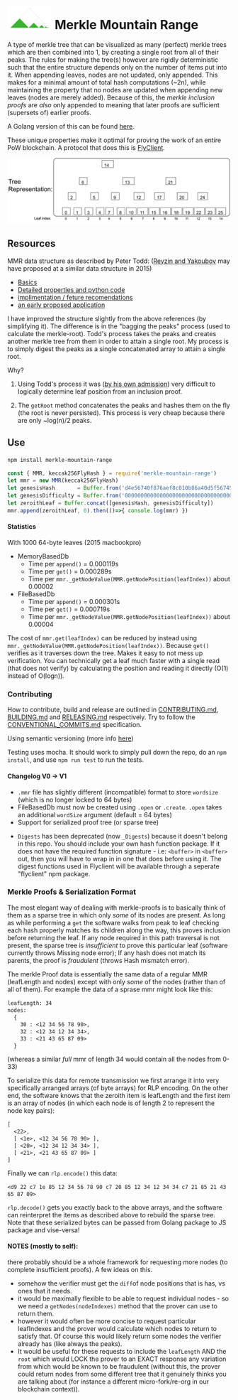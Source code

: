 # <img src="img/logo.png" alt="alt text" width="100" height="whatever"> Merkle Mountain Range

A type of merkle tree that can be visualized as many (perfect) merkle trees which are then combined into 1, by creating a single root from all of their peaks. The rules for making the tree(s) however are rigidly deterministic such that the entire structure depends only on the number of items put into it. When appending leaves, nodes are not updated, only appended. This makes for a minimal amount of total hash computations (~2n), while maintaining the property that no nodes are updated when appending new leaves (nodes are merely added). Because of this, the _merkle inclusion proofs_ are _also_ only appended to meaning that later proofs are sufficient (supersets of) earlier proofs.

A Golang version of this can be found [here](https://github.com/zmitton/go-merklemountainrange).

These unique properties make it optimal for proving the work of an entire PoW blockchain. A protocol that does this is [FlyClient](https://www.youtube.com/watch?v=BPNs9EVxWrA).

![alt text](img/mmr.png "MMR graphical representation")

## Resources 

MMR data structure as described by Peter Todd:
([Reyzin and Yakoubov](https://eprint.iacr.org/2015/718.pdf) may have proposed at a similar data structure in 2015)
 
 - [Basics](https://github.com/opentimestamps/opentimestamps-server/blob/master/doc/merkle-mountain-range.md)
 - [Detailed properties and python code](https://github.com/proofchains/python-proofmarshal/blob/master/proofmarshal/mmr.py)
 - [implimentation / feture recomendations](https://github.com/mimblewimble/grin/blob/master/doc/mmr.md)
 - [an early proposed application](https://lists.linuxfoundation.org/pipermail/bitcoin-dev/2016-May/012715.html)

I have improved the structure slightly from the above references (by simplifying it). The difference is in the "bagging the peaks" process (used to calculate the merkle-root). Todd's process takes the peaks and creates another merkle tree from them in order to attain a single root. My process is to simply digest the peaks as a single concatenated array to attain a single root.

Why?

1. Using Todd's process it was ([by his own admission](https://github.com/proofchains/python-proofmarshal/blob/master/proofmarshal/mmr.py#L139)) very difficult to logically determine leaf position from an inclusion proof.

2. The `getRoot` method concatenates the peaks and hashes them on the fly (the root is never persisted). This process is very cheap because there are only ~log(n)/2 peaks.



## Use

```
npm install merkle-mountain-range
```

```javascript
const { MMR, keccak256FlyHash } = require('merkle-mountain-range')
let mmr = new MMR(keccak256FlyHash)
let genesisHash       = Buffer.from('d4e56740f876aef8c010b86a40d5f56745a118d0906a34e69aec8c0db1cb8fa3','hex')
let genesisDifficulty = Buffer.from('0000000000000000000000000000000000000000000000000000000400000000','hex')
let zeroithLeaf = Buffer.concat([genesisHash, genesisDifficulty])
mmr.append(zeroithLeaf, 0).then(()=>{ console.log(mmr) })
```

#### Statistics

With 1000 64-byte leaves (2015 macbookpro)
 - MemoryBasedDb
   - Time per `append()` =  0.000119s
   - Time per `get()` =  0.000289s
   - Time per `mmr._getNodeValue(MMR.getNodePosition(leafIndex))` about 0.00002
 - FileBasedDb
   - Time per `append()` =  0.000301s
   - Time per `get()` =  0.000719s
   - Time per `mmr._getNodeValue(MMR.getNodePosition(leafIndex))` about 0.00004

The cost of `mmr.get(leafIndex)` can be reduced by instead using `mmr._getNodeValue(MMR.getNodePosition(leafIndex))`. Because `get()` verifies as it traverses down the tree. Makes it easy to not mess up verification. You can technically get a leaf much faster with a single read (that does not verify) by calculating the position and reading it directly (O(1) instead of O(logn)).

### Contributing

How to contribute, build and release are outlined in [CONTRIBUTING.md](https://github.com/zmitton/pristine/blob/master/CONTRIBUTING.md), [BUILDING.md](https://github.com/zmitton/pristine/blob/master/BUILDING.md) and [RELEASING.md](https://github.com/zmitton/pristine/blob/master/RELEASING.md) respectively. Try to follow the [CONVENTIONAL_COMMITS.md](https://github.com/zmitton/pristine/blob/master/CONVENTIONAL_COMMITS.md) specification.

Using semantic versioning (more info [here](https://github.com/zmitton/pristine/blob/master/VERSIONING.md))

Testing uses mocha. It should work to simply pull down the repo, do an `npm install`, and use `npm run test` to run the tests.


#### Changelog V0 -> V1

 - `.mmr` file has slightly different (incompatible) format to store `wordsize` (which is no longer locked to 64 bytes)
 - FileBasedDb must now be created using `.open` or `.create`. `.open` takes an additional `wordSize` argument (default = 64 bytes)
 - Support for serialized proof tree (or sparse tree)
 <!-- 4 - Refactor of `MMR` class methods into the `Position` class instead. -->
 <!-- 5 - New `_getLeafIndex(nodeIndex)` and `NewPosition(positionIndex)` functions -->
 - `Digests` has been deprecated (now `_Digests`) because it doesn't belong in this repo. You should include your own hash function package. If it does not have the required function signature - i.e: `<buffer>` in `<buffer>` out, then you will have to wrap in in one that does before using it. The digest functions used in Flyclient will be available through a seperate "flyclient" npm package.


### Merkle Proofs & Serialization Format


The most elegant way of dealing with merkle-proofs is to basically think of them as a sparse tree in which only _some_ of its nodes are present. As long as while performing a `get` the software walks from peak to leaf checking each hash properly matches its children along the way, this proves inclusion before returning the leaf. If any node required in this path traversal is not present, the sparse tree is _insufficient_ to prove this particular leaf (software currently throws Missing node error); If any hash does not match its parents, the proof is _fraudulent_ (throws Hash mismatch error).


The merkle Proof data is essentially the same data of a regular MMR (leafLength and nodes) except with only _some_ of the nodes (rather than of all of them). For example the data of a sprase mmr might look like this:

```
leafLength: 34
nodes:
  { 
    30 : <12 34 56 78 90>,
    32 : <12 34 12 34 34>,
    33 : <21 43 65 87 09>
  }
```
(whereas a similar _full_ mmr of length 34 would contain all the nodes from 0-33)

To serialize this data for remote transmission  we first arrange it into very specifically arranged arrays (of byte arrays) for RLP encoding. On the other end, the software knows that the zeroith item is leafLength and the first item is an array of nodes (in which each node is of length 2 to represent the node key pairs):

```
[
  <22>,
  [ <1e>, <12 34 56 78 90> ],
  [ <20>, <12 34 12 34 34> ],
  [ <21>, <21 43 65 87 09> ]
]
```

Finally we can `rlp.encode()` this data:

```
<d9 22 c7 1e 85 12 34 56 78 90 c7 20 85 12 34 12 34 34 c7 21 85 21 43 65 87 09>

```
`rlp.decode()` gets you exactly back to the above arrays, and the software can reinterpret the items as described above to rebuild the sparse tree. Note that these serialized bytes can be passed from Golang package to JS package and vise-versa!


#### NOTES (mostly to self):

there probably should be a whole framework for requesting more nodes (to complete insufficient proofs). A few ideas on this.

 - somehow the verifier must get the `diff`of node positions that is has, vs ones that it needs.
 - it would be maximally flexible to be able to request individual nodes - so we need a `getNodes(nodeIndexes)` method that the prover can use to return them.
 - however it would often be more concise to request particular leafIndexes and the prover would calculate which nodes to return to satisfy that. Of course this would likely return some nodes the verifier already has (like always the peaks).
 - It would be useful for these requests to include the `leafLength` AND the `root` which would LOCK the prover to an EXACT response any variation from which would be known to be fraudulent (without this, the prover could return nodes from some different tree that it genuinely thinks you are talking about (for instance a different micro-fork/re-org in our blockchain context)).

<!-- Asking myslef
 - how would the remote abstraction (of haivng a prover) be best designed? Would it be another layer on the database where it knows to remotely request/receive the extra nodes when it doesn't have them, and it saves them in the memory-db layer after it gets them? -->


